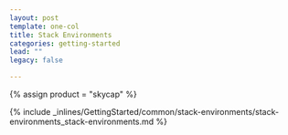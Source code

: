 ```yaml
---
layout: post
template: one-col
title: Stack Environments
categories: getting-started
lead: ""
legacy: false

---
```

{% assign product = "skycap" %}

{% include _inlines/GettingStarted/common/stack-environments/stack-environments_stack-environments.md %}
